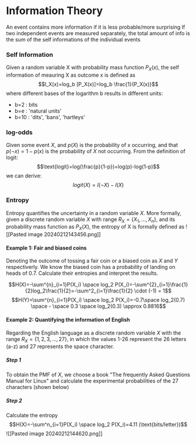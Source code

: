 # Information Theory
An event contains more information if it is less probable/more surprising
If two independent events are measured separately, the total amount of info is the sum of the self informations of the individual events

### Self Information
Given a random variable X with probability mass function $P_X(x)$, the self information of meauring X as outcome x is defined as $$I_X(x)=log_b [P_X(x)]=log_b \frac{1}{P_X(x)}$$
where different bases of the logarithm b results in different units:
- b=2 : bits
- b=e : 'natural units'
- b=10 : 'dits', 'bans', 'hartleys'

### log-odds
Given some event $X$, and $p(X)$ is the probability of x occurring, and that $p(\neg x)=1-p(x)$ is the probability of $X$ not occurring. From the definition of logit:
$$\text{logit}=log(\frac{p}{1-p})=log(p)-log(1-p)$$
we can derive:
$$logit(X) = I(\neg X) - I(X)$$

### Entropy
Entropy quantifies the uncertainty in a random variable $X$. 
More formally, given a discrete random variable $X$ with range $R_X = \{X_1,...,X_n\}$, and its probability mass function as $P_X(X)$, the entropy of X is formally defined as 
![[Pasted image 20240212143456.png]]

#### Example 1: Fair and biased coins
Denoting the outcome of tossing a fair coin or a biased coin as $X$ and $Y$ respectiverly. We know the biased coin has a probability of landing on heads of 0.7. Calculate their entropies and interpret the results.

$$H(X)=-\sum^{n}_{i=1}P(X_i) \space log_2 P(X_i)=-\sum^{2}_{i=1}\frac{1}{2}log_2\frac{1}{2}=-\sum^2_{i=1}\frac{1}{2} \cdot (-1) = 1$$
$$H(Y)=\sum^{n}_{i=1}P(X_i) \space log_2 P(X_i)=-0.7\space log_2(0.7) \space - \space 0.3 \space log_2(0.3) \approx 0.8816$$

#### Example 2: Quantifying the information of English
Regarding the English language as a discrete random variable $X$ with the range $R_X=\{1,2,3,...,27\}$, in which the values 1-26 represent the 26 letters (a-z) and 27 represents the space character.

##### Step 1
To obtain the PMF of $X$, we choose a book "The frequently Asked Questions Manual for Linux" and calculate the experimental probabilities of the 27 characters (shown below)

##### Step 2
Calculate the entropy
$$H(X)=-\sum^n_{i=1}P(X_i) \space log_2 P(X_i)=4.11 (\text{bits/letter})$$
![[Pasted image 20240212144620.png]]
